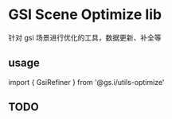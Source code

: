 # GSI Scene Optimize lib

针对 gsi 场景进行优化的工具，数据更新、补全等

## usage

import { GsiRefiner } from '@gs.i/utils-optimize'

## TODO
